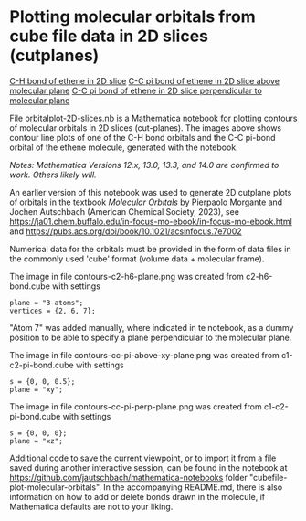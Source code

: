 # Plotting molecular orbitals from cube file data in 2D slices (cutplanes)

[C-H bond of ethene in 2D slice](contours-c2-h6-plane.png)
[C-C pi bond of ethene in 2D slice above molecular plane](contours-cc-pi-above-xy-plane.png)
[C-C pi bond of ethene in 2D slice perpendicular to molecular plane](contours-cc-pi-perp-plane.png)

File orbitalplot-2D-slices.nb is a Mathematica notebook for plotting contours of
molecular orbitals in 2D slices (cut-planes). The images above shows contour line plots of one of the C-H bond orbitals and the C-C pi-bond orbital of the ethene molecule, generated with the notebook.

*Notes: Mathematica Versions 12.x, 13.0, 13.3, and 14.0 are confirmed to work. Others likely will.*

An earlier version of this notebook was used to generate 2D cutplane plots of orbitals in the textbook *Molecular Orbitals* by Pierpaolo Morgante and Jochen Autschbach (American Chemical Society, 2023), see https://ja01.chem.buffalo.edu/in-focus-mo-ebook/in-focus-mo-ebook.html and https://pubs.acs.org/doi/book/10.1021/acsinfocus.7e7002

Numerical data for the orbitals must be provided in the form of data files in the commonly used 'cube' format (volume data + molecular frame).

The image in file contours-c2-h6-plane.png was created from c2-h6-bond.cube with settings

    plane = "3-atoms";
    vertices = {2, 6, 7}; 

"Atom 7" was added manually, where indicated in te notebook, as a dummy position to be able to specify a plane perpendicular to the molecular plane.

The image in file contours-cc-pi-above-xy-plane.png was created from c1-c2-pi-bond.cube with settings

    s = {0, 0, 0.5};
    plane = "xy";

The image in file contours-cc-pi-perp-plane.png was created from c1-c2-pi-bond.cube with settings

    s = {0, 0, 0};
    plane = "xz";


Additional code to save the current viewpoint, or to import it from a file saved during another interactive session, can be found in the notebook at https://github.com/jautschbach/mathematica-notebooks folder "cubefile-plot-molecular-orbitals". In the accompanying README.md, there is also information on how to add or delete bonds drawn in the molecule, if Mathematica defaults are not to your liking. 




